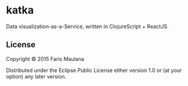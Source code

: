 # katka

Data visualization-as-a-Service, written in ClojureScript + ReactJS.

## License

Copyright © 2015 Faris Maulana

Distributed under the Eclipse Public License either version 1.0 or (at
your option) any later version.
